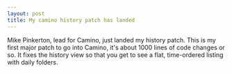 ```yaml
---
layout: post
title: My camino history patch has landed 
---
```



Mike Pinkerton, lead for Camino, just landed my history patch. This is my first major patch to go into Camino, it's about 1000 lines of code changes or so. It fixes the history view so that you get to see a flat, time-ordered listing with daily folders.

